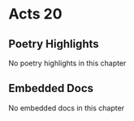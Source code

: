 # Acts 20

## Poetry Highlights

No poetry highlights in this chapter

## Embedded Docs

No embedded docs in this chapter

